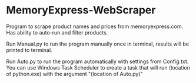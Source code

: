 # MemoryExpress-WebScraper
Program to scrape product names and prices from memoryexpress.com. Has ability to auto-run and filter products.

Run Manual.py to run the program manually once in terminal, results will be printed to terminal.

Run Auto.py to run the program automatically with settings from Config.txt.
You can use Windows Task Scheduler to create a task that will run (location of python.exe) with the argument "(location of Auto.py)"
